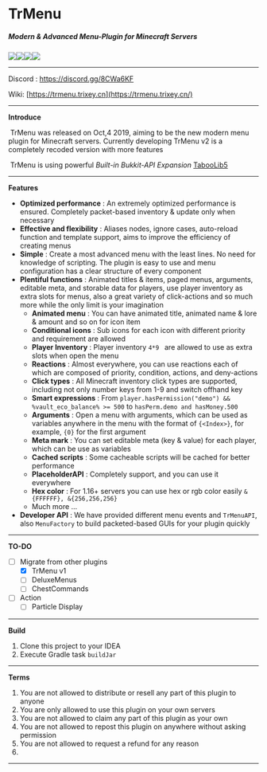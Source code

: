 # TrMenu

##### Modern & Advanced Menu-Plugin for Minecraft Servers

![](https://img.shields.io/github/last-commit/Arasple/TrMenu?logo=artstation&style=for-the-badge&color=9266CC)![](https://img.shields.io/github/issues/Arasple/TrMenu?style=for-the-badge&logo=slashdot)![](https://img.shields.io/github/release/Arasple/TrMenu?style=for-the-badge&color=00C58E&logo=ionic)![](https://img.shields.io/github/downloads/Arasple/TrMenu/total?style=for-the-badge&logo=docusign)

---

Discord : https://discord.gg/8CWa6KF

Wiki: [https://trmenu.trixey.cn](https://trmenu.trixey.cn/)

---

**Introduce**

​	TrMenu was released on Oct,4 2019, aiming to be the new modern menu plugin for Minecraft servers. Currently developing TrMenu v2 is a completely recoded version with more features

​	TrMenu is using powerful *Built-in Bukkit-API Expansion* [TabooLib5](https://github.com/TabooLib)

---

**Features**

- **Optimized performance** : An extremely optimized performance is ensured.
  Completely packet-based inventory & update only when necessary
- **Effective and flexibility** : Aliases nodes, ignore cases, auto-reload function and template support, aims to improve the efficiency of creating menus
- **Simple** : Create a most advanced menu with the least lines. No need for knowledge of scripting. The plugin is easy to use and menu configuration has a clear structure of every component
- **Plentiful functions** : Animated titles & items, paged menus, arguments, editable meta, and storable data for players, use player inventory as extra slots for menus, also a great variety of click-actions and so much more while the only limit is your imagination
  - **Animated menu** : You can have animated title, animated name & lore & amount and so on for icon item
  - **Conditional icons** : Sub icons for each icon with different priority and requirement are allowed
  - **Player Inventory** : Player inventory `4*9 ` are allowed to use as extra slots when open the menu
  - **Reactions** : Almost everywhere, you can use reactions each of which are composed of priority, condition, actions, and deny-actions
  - **Click types** : All Minecraft inventory click types are supported, including not only number keys from 1-9 and switch offhand key
  - **Smart expressions** : From `player.hasPermission("demo") && %vault_eco_balance% >= 500` to `hasPerm.demo and hasMoney.500`
  - **Arguments** : Open a menu with arguments, which can be used as variables anywhere in the menu with the format of `{<Index>}`, for example, `{0}` for the first argument
  - **Meta mark** : You can set editable meta (key & value) for each player, which can be use as variables
  - **Cached scripts** : Some cacheable scripts will be cached for better performance
  - **PlaceholderAPI** : Completely support, and you can use it everywhere
  - **Hex color** : For 1.16+ servers you can use hex or rgb color easily `&{FFFFFF}, &{256,256,256}`
  - Much more ...
- **Developer API**  : We have provided different menu events and `TrMenuAPI`, also `MenuFactory` to build packeted-based GUIs for your plugin quickly

---

**TO-DO**

- [ ] Migrate from other plugins
  - [x] TrMenu v1
  - [ ] DeluxeMenus
  - [ ] ChestCommands
- [ ] Action
  - [ ] Particle Display

---

**Build**

1. Clone this project to your IDEA
2. Execute Gradle task `buildJar`

---

**Terms**

1. You are not allowed to distribute or resell any part of this plugin to anyone
2. You are only allowed to use this plugin on your own servers
3. You are not allowed to claim any part of this plugin as your own
4. You are not allowed to repost this plugin on anywhere without asking permission
5. You are not allowed to request a refund for any reason
6. 

---